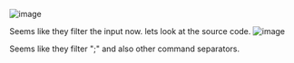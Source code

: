 ![image](https://github.com/user-attachments/assets/34bf7a0e-f5ca-4186-a30e-d3e8242ab1f0)

Seems like they filter the input now. 
lets look at the source code.
![image](https://github.com/user-attachments/assets/529611ca-5ff6-4952-91ab-681af1907f74)

Seems like they filter ";" and also other command separators.
